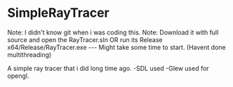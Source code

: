 # SimpleRayTracer
Note: I didn't know git when i was coding this.
Note: Download it with full source and open the RayTracer.sln
OR run its Release x64/Release/RayTracer.exe 
--- Might take some time to start. (Havent done multithreading)

A simple ray tracer that i did long time ago.
-SDL used -Glew used for opengl.

